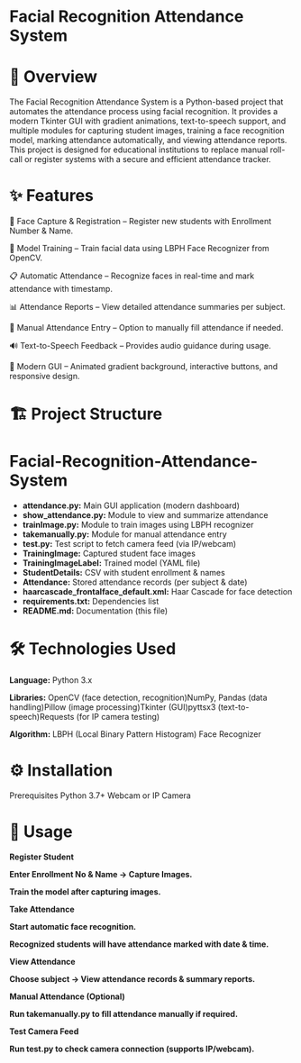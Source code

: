 # Facial Recognition Attendance System
# 📌 Overview
The Facial Recognition Attendance System is a Python-based project that automates the attendance process using facial recognition. 
It provides a modern Tkinter GUI with gradient animations, text-to-speech support, and multiple modules for capturing student images, training a face recognition model, 
marking attendance automatically, and viewing attendance reports.
This project is designed for educational institutions to replace manual roll-call or register systems with a secure and efficient attendance tracker.

# ✨ Features

🎥 Face Capture & Registration – Register new students with Enrollment Number & Name.

🤖 Model Training – Train facial data using LBPH Face Recognizer from OpenCV.

📋 Automatic Attendance – Recognize faces in real-time and mark attendance with timestamp.

📊 Attendance Reports – View detailed attendance summaries per subject.

📝 Manual Attendance Entry – Option to manually fill attendance if needed.

🔊 Text-to-Speech Feedback – Provides audio guidance during usage.

🎨 Modern GUI – Animated gradient background, interactive buttons, and responsive design.

# 🏗️ Project Structure
# Facial-Recognition-Attendance-System
- **attendance.py:**          Main GUI application (modern dashboard)
- **show_attendance.py:**     Module to view and summarize attendance
- **trainImage.py:**          Module to train images using LBPH recognizer
- **takemanually.py:**        Module for manual attendance entry
- **test.py:**                Test script to fetch camera feed (via IP/webcam)
- **TrainingImage:**          Captured student face images
- **TrainingImageLabel:**     Trained model (YAML file)
- **StudentDetails:**         CSV with student enrollment & names
- **Attendance:**             Stored attendance records (per subject & date)
- **haarcascade_frontalface_default.xml:** Haar Cascade for face detection
- **requirements.txt:**       Dependencies list
- **README.md:**              Documentation (this file)

# 🛠️ Technologies Used

**Language:** Python 3.x

**Libraries:** OpenCV (face detection, recognition)NumPy, Pandas (data handling)Pillow (image processing)Tkinter (GUI)pyttsx3 (text-to-speech)Requests (for IP camera testing)

**Algorithm:** LBPH (Local Binary Pattern Histogram) Face Recognizer

# ⚙️ Installation 
Prerequisites
Python 3.7+
Webcam or IP Camera

# 🚀 Usage
**Register Student**

**Enter Enrollment No & Name → Capture Images.**

**Train the model after capturing images.**

**Take Attendance**

**Start automatic face recognition.**

**Recognized students will have attendance marked with date & time.**

**View Attendance**

**Choose subject → View attendance records & summary reports.**

**Manual Attendance (Optional)**

**Run takemanually.py to fill attendance manually if required.**

**Test Camera Feed**

**Run test.py to check camera connection (supports IP/webcam).**

